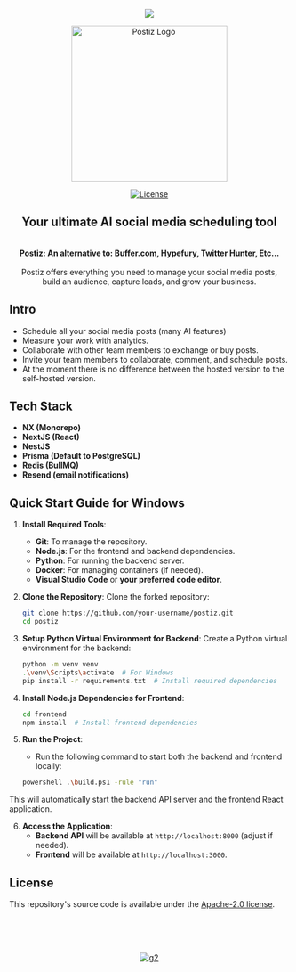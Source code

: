 <p align="center">
  <a href="https://affiliate.postiz.com">
    <img src="https://github.com/user-attachments/assets/af9f47b3-e20c-402b-bd11-02f39248d738" />
  </a>
</p>

<p align="center">
  <a href="https://postiz.com" target="_blank">
  <picture>
    <source media="(prefers-color-scheme: dark)" srcset="https://github.com/user-attachments/assets/765e9d72-3ee7-4a56-9d59-a2c9befe2311">
    <img alt="Postiz Logo" src="https://github.com/user-attachments/assets/f0d30d70-dddb-4142-8876-e9aa6ed1cb99" width="280"/>
  </picture>
  </a>
</p>

<p align="center">
<a href="https://opensource.org/licenses/Apache-2.0">
  <img src="https://img.shields.io/badge/License-Apache%202.0-blue.svg" alt="License">
</a>
</p>

<div align="center">
  <strong>
  <h2>Your ultimate AI social media scheduling tool</h2><br />
  <a href="https://postiz.com">Postiz</a>: An alternative to: Buffer.com, Hypefury, Twitter Hunter, Etc...<br /><br />
  </strong>
  Postiz offers everything you need to manage your social media posts,<br />build an audience, capture leads, and grow your business.
</div>

## Intro

- Schedule all your social media posts (many AI features)
- Measure your work with analytics.
- Collaborate with other team members to exchange or buy posts.
- Invite your team members to collaborate, comment, and schedule posts.
- At the moment there is no difference between the hosted version to the self-hosted version.

## Tech Stack

- **NX (Monorepo)**
- **NextJS (React)**
- **NestJS**
- **Prisma (Default to PostgreSQL)**
- **Redis (BullMQ)**
- **Resend (email notifications)**

## Quick Start Guide for Windows

1. **Install Required Tools**:
    - **Git**: To manage the repository.
    - **Node.js**: For the frontend and backend dependencies.
    - **Python**: For running the backend server.
    - **Docker**: For managing containers (if needed).
    - **Visual Studio Code** or **your preferred code editor**.
  
2. **Clone the Repository**:
    Clone the forked repository:
    ```bash
    git clone https://github.com/your-username/postiz.git
    cd postiz
    ```

3. **Setup Python Virtual Environment for Backend**:
    Create a Python virtual environment for the backend:
    ```bash
    python -m venv venv
    .\venv\Scripts\activate  # For Windows
    pip install -r requirements.txt  # Install required dependencies
    ```

4. **Install Node.js Dependencies for Frontend**:
    ```bash
    cd frontend
    npm install  # Install frontend dependencies
    ```

5. **Run the Project**:
    - Run the following command to start both the backend and frontend locally:
    ```bash
    powershell .\build.ps1 -rule "run"
    ```

This will automatically start the backend API server and the frontend React application.

6. **Access the Application**:
    - **Backend API** will be available at `http://localhost:8000` (adjust if needed).
    - **Frontend** will be available at `http://localhost:3000`.

## License

This repository's source code is available under the [Apache-2.0 license](LICENSE).

<br /><br /><br />

<p align="center">
  <a href="https://www.g2.com/products/postiz/take_survey" target="blank"><img alt="g2" src="https://github.com/user-attachments/assets/892cb74c-0b49-4589-b2f5-fbdbf7a98f66" /></a>
</p>

